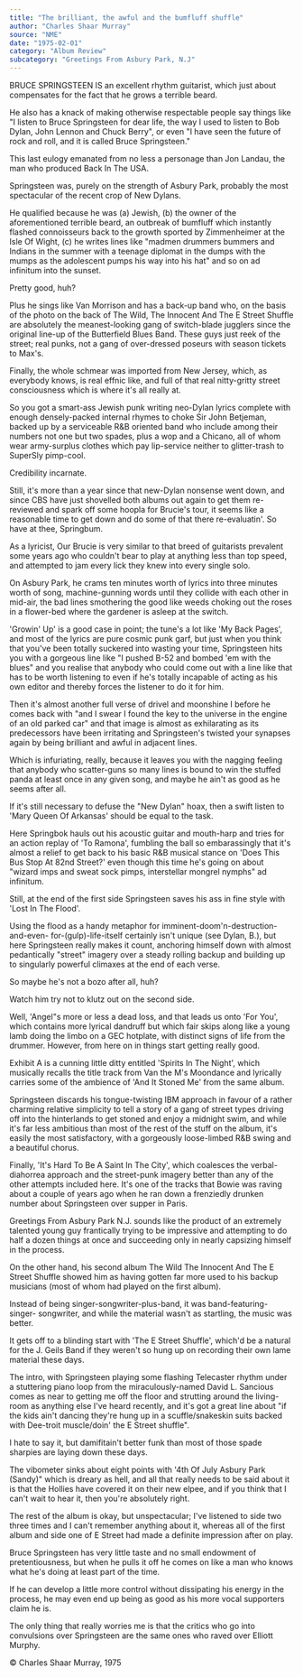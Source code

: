 ```yaml
---
title: "The brilliant, the awful and the bumfluff shuffle"
author: "Charles Shaar Murray"
source: "NME"
date: "1975-02-01"
category: "Album Review"
subcategory: "Greetings From Asbury Park, N.J"
---
```


BRUCE SPRINGSTEEN IS an excellent rhythm guitarist, which just about compensates for the fact that he grows a terrible beard.

He also has a knack of making otherwise respectable people say things like "I listen to Bruce Springsteen for dear life, the way I used to listen to Bob Dylan, John Lennon and Chuck Berry", or even "I have seen the future of rock and roll, and it is called Bruce Springsteen."

This last eulogy emanated from no less a personage than Jon Landau, the man who produced Back In The USA.

Springsteen was, purely on the strength of Asbury Park, probably the most spectacular of the recent crop of New Dylans.

He qualified because he was (a) Jewish, (b) the owner of the aforementioned terrible beard, an outbreak of bumfluff which instantly flashed connoisseurs back to the growth sported by Zimmenheimer at the Isle Of Wight, (c) he writes lines like "madmen drummers bummers and Indians in the summer with a teenage diplomat in the dumps with the mumps as the adolescent pumps his way into his hat" and so on ad infinitum into the sunset.

Pretty good, huh?

Plus he sings like Van Morrison and has a back-up band who, on the basis of the photo on the back of The Wild, The Innocent And The E Street Shuffle are absolutely the meanest-looking gang of switch-blade jugglers since the original line-up of the Butterfield Blues Band. These guys just reek of the street; real punks, not a gang of over-dressed poseurs with season tickets to Max's.

Finally, the whole schmear was imported from New Jersey, which, as everybody knows, is real effnic like, and full of that real nitty-gritty street consciousness which is where it's all really at.

So you got a smart-ass Jewish punk writing neo-Dylan lyrics complete with enough densely-packed internal rhymes to choke Sir John Betjeman, backed up by a serviceable R&B oriented band who include among their numbers not one but two spades, plus a wop and a Chicano, all of whom wear army-surplus clothes which pay lip-service neither to glitter-trash to SuperSly pimp-cool.

Credibility incarnate.

Still, it's more than a year since that new-Dylan nonsense went down, and since CBS have just shovelled both albums out again to get them re-reviewed and spark off some hoopla for Brucie's tour, it seems like a reasonable time to get down and do some of that there re-evaluatin'. So have at thee, Springbum.

As a lyricist, Our Brucie is very similar to that breed of guitarists prevalent some years ago who couldn't bear to play at anything less than top speed, and attempted to jam every lick they knew into every single solo.

On Asbury Park, he crams ten minutes worth of lyrics into three minutes worth of song, machine-gunning words until they collide with each other in mid-air, the bad lines smothering the good like weeds choking out the roses in a flower-bed where the gardener is asleep at the switch.

'Growin' Up' is a good case in point; the tune's a lot like 'My Back Pages', and most of the lyrics are pure cosmic punk garf, but just when you think that you've been totally suckered into wasting your time, Springsteen hits you with a gorgeous line like "I pushed B-52 and bombed 'em with the blues" and you realise that anybody who could come out with a line like that has to be worth listening to even if he's totally incapable of acting as his own editor and thereby forces the listener to do it for him.

Then it's almost another full verse of drivel and moonshine I before he comes back with "and I swear I found the key to the universe in the engine of an old parked car" and that image is almost as exhilarating as its predecessors have been irritating and Springsteen's twisted your synapses again by being brilliant and awful in adjacent lines.

Which is infuriating, really, because it leaves you with the nagging feeling that anybody who scatter-guns so many lines is bound to win the stuffed panda at least once in any given song, and maybe he ain't as good as he seems after all.

If it's still necessary to defuse the "New Dylan" hoax, then a swift listen to 'Mary Queen Of Arkansas' should be equal to the task.

Here Springbok hauls out his acoustic guitar and mouth-harp and tries for an action replay of 'To Ramona', fumbling the ball so embarassingly that it's almost a relief to get back to his basic R&B musical stance on 'Does This Bus Stop At 82nd Street?' even though this time he's going on about "wizard imps and sweat sock pimps, interstellar mongrel nymphs" ad infinitum.

Still, at the end of the first side Springsteen saves his ass in fine style with 'Lost In The Flood'.

Using the flood as a handy metaphor for imminent-doom'n-destruction-and-even- for-(gulp)-life-itself certainly isn't unique (see Dylan, B.), but here Springsteen really makes it count, anchoring himself down with almost pedantically "street" imagery over a steady rolling backup and building up to singularly powerful climaxes at the end of each verse.

So maybe he's not a bozo after all, huh?

Watch him try not to klutz out on the second side.

Well, 'Angel"s more or less a dead loss, and that leads us onto 'For You', which contains more lyrical dandruff but which fair skips along like a young lamb doing the limbo on a GEC hotplate, with distinct signs of life from the drummer. However, from here on in things start getting really good.

Exhibit A is a cunning little ditty entitled 'Spirits In The Night', which musically recalls the title track from Van the M's Moondance and lyrically carries some of the ambience of 'And It Stoned Me' from the same album.

Springsteen discards his tongue-twisting IBM approach in favour of a rather charming relative simplicity to tell a story of a gang of street types driving off into the hinterlands to get stoned and enjoy a midnight swim, and while it's far less ambitious than most of the rest of the stuff on the album, it's easily the most satisfactory, with a gorgeously loose-limbed R&B swing and a beautiful chorus.

Finally, 'It's Hard To Be A Saint In The City', which coalesces the verbal- diahorrea approach and the street-punk imagery better than any of the other attempts included here. It's one of the tracks that Bowie was raving about a couple of years ago when he ran down a frenziedly drunken number about Springsteen over supper in Paris.

Greetings From Asbury Park N.J. sounds like the product of an extremely talented young guy frantically trying to be impressive and attempting to do half a dozen things at once and succeeding only in nearly capsizing himself in the process.

On the other hand, his second album The Wild The Innocent And The E Street Shuffle showed him as having gotten far more used to his backup musicians (most of whom had played on the first album).

Instead of being singer-songwriter-plus-band, it was band-featuring-singer- songwriter, and while the material wasn't as startling, the music was better.

It gets off to a blinding start with 'The E Street Shuffle', which'd be a natural for the J. Geils Band if they weren't so hung up on recording their own lame material these days.

The intro, with Springsteen playing some flashing Telecaster rhythm under a stuttering piano loop from the miraculously-named David L. Sancious comes as near to getting me off the floor and strutting around the living-room as anything else I've heard recently, and it's got a great line about "if the kids ain't dancing they're hung up in a scuffle/snakeskin suits backed with Dee-troit muscle/doin' the E Street shuffle".

I hate to say it, but damifitain't better funk than most of those spade sharpies are laying down these days.

The vibometer sinks about eight points with '4th Of July Asbury Park (Sandy)" which is dreary as hell, and all that really needs to be said about it is that the Hollies have covered it on their new elpee, and if you think that I can't wait to hear it, then you're absolutely right.

The rest of the album is okay, but unspectacular; I've listened to side two three times and I can't remember anything about it, whereas all of the first album and side one of E Street had made a definite impression after on play.

Bruce Springsteen has very little taste and no small endowment of pretentiousness, but when he pulls it off he comes on like a man who knows what he's doing at least part of the time.

If he can develop a little more control without dissipating his energy in the process, he may even end up being as good as his more vocal supporters claim he is.

The only thing that really worries me is that the critics who go into convulsions over Springsteen are the same ones who raved over Elliott Murphy.

© Charles Shaar Murray, 1975